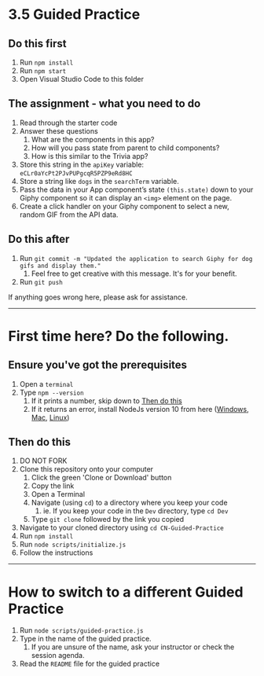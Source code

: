 # 3.5 Guided Practice

## Do this first

1. Run `npm install`
2. Run `npm start`
3. Open Visual Studio Code to this folder

## The assignment - what you need to do

1. Read through the starter code
2. Answer these questions
   1. What are the components in this app?
   2. How will you pass state from parent to child components?
   3. How is this similar to the Trivia app?
3. Store this string in the `apiKey` variable: `eCLr0aYcPt2PJvPUPgcqR5PZP9eRd8HC`
4. Store a string like `dogs` in the `searchTerm` variable.
5. Pass the data in your App component’s state `(this.state)` down to your Giphy component so it can display an `<img>` element on the page.
6. Create a click handler on your Giphy component to select a new, random GIF from the API data.

## Do this after

1. Run `git commit -m "Updated the application to search Giphy for dog gifs and display them."`
   1. Feel free to get creative with this message. It's for your benefit.
1. Run `git push`

If anything goes wrong here, please ask for assistance.

------

# First time here? Do the following.

## Ensure you've got the prerequisites

1. Open a `terminal`
2. Type `npm --version`
   1. If it prints a number, skip down to [Then do this](#Then-do-this)
   2. If it returns an error, install NodeJs version 10 from here ([Windows](https://nodejs.org/dist/latest-v10.x/node-v10.19.0-x64.msi), [Mac](https://nodejs.org/dist/latest-v10.x/node-v10.19.0.pkg), [Linux](https://nodejs.org/dist/latest-v10.x/node-v10.19.0-linux-x64.tar.gz))

## Then do this

1. DO NOT FORK
1. Clone this repository onto your computer
   1. Click the green 'Clone or Download' button
   1. Copy the link
   1. Open a Terminal
   1. Navigate (using `cd`) to a directory where you keep your code
      1. ie. If you keep your code in the `Dev` directory, type `cd Dev`
   1. Type `git clone` followed by the link you copied
2. Navigate to your cloned directory using `cd CN-Guided-Practice`
3. Run `npm install`
4. Run `node scripts/initialize.js`
5. Follow the instructions

------

# How to switch to a different Guided Practice

1. Run `node scripts/guided-practice.js`
2. Type in the name of the guided practice.
   1. If you are unsure of the name, ask your instructor or check the session agenda.
3. Read the `README` file for the guided practice
